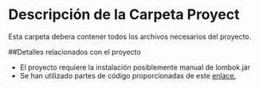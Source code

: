 # Descripción de la Carpeta Proyect

Esta carpeta debera contener todos los archivos necesarios del proyecto.

##Detalles relacionados con el proyecto
 * El proyecto requiere la instalación posiblemente manual de lombok.jar
 * Se han utilizado partes de código proporcionadas de este [enlace.]( https://www.edureka.co/blog/microservices-with-spring-boot)
